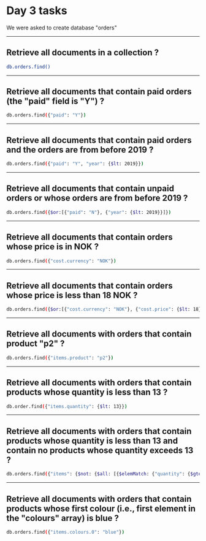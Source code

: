 # Day 3 tasks

We were asked to create database "orders"

---

## Retrieve all documents in a collection ?

```bash
db.orders.find()
```

---

## Retrieve all documents that contain paid orders (the "paid" field is "Y") ?

```bash
db.orders.find({"paid": "Y"})
```

---

## Retrieve all documents that contain paid orders and the orders are from before 2019 ?

```bash
db.orders.find({"paid": "Y", "year": {$lt: 2019}})
```

---

## Retrieve all documents that contain unpaid orders or whose orders are from before 2019 ?

```bash
db.orders.find({$or:[{"paid": "N"}, {"year": {$lt: 2019}}]})
```

---

## Retrieve all documents that contain orders whose price is in NOK ?

```bash
db.orders.find({"cost.currency": "NOK"})
```

---

## Retrieve all documents that contain orders whose price is less than 18 NOK ?

```bash
db.orders.find({$or:[{"cost.currency": "NOK"}, {"cost.price": {$lt: 18}}]})
```

---

## Retrieve all documents with orders that contain product "p2" ?

```bash
db.orders.find({"items.product": "p2"})
```

---

## Retrieve all documents with orders that contain products whose quantity is less than 13 ?

```bash
db.order.find({"items.quantity": {$lt: 13}})
```

---

## Retrieve all documents with orders that contain products whose quantity is less than 13 and contain no products whose quantity exceeds 13 ?

```bash
db.orders.find({"items": {$not: {$all: [{$elemMatch: {"quantity": {$gte: 13}}}]}}}) // correct
```

---

## Retrieve all documents with orders that contain products whose first colour (i.e., first element in the "colours" array) is blue ?

```bash
db.orders.find({"items.colours.0": "blue"})
```
